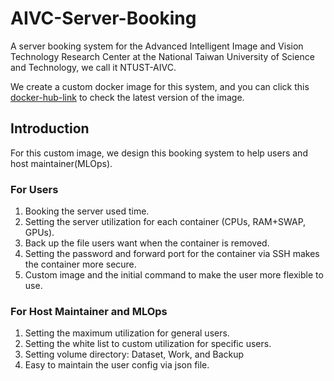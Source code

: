 # AIVC-Server-Booking

A server booking system for the Advanced Intelligent Image and Vision Technology Research Center at the National Taiwan University of Science and Technology, we call it NTUST-AIVC.

We create a custom docker image for this system, and you can click this [docker-hub-link](https://hub.docker.com/repository/docker/rober5566a/aivc-server/general) to check the latest version of the image.

## Introduction

For this custom image, we design this booking system to help users and host maintainer(MLOps).

### For Users

1. Booking the server used time.
2. Setting the server utilization for each container (CPUs, RAM+SWAP, GPUs).
3. Back up the file users want when the container is removed.
4. Setting the password and forward port for the container via SSH makes the container more secure.
5. Custom image and the initial command to make the user more flexible to use.

### For Host Maintainer and MLOps

1. Setting the maximum utilization for general users.
2. Setting the white list to custom utilization for specific users.
3. Setting volume directory: Dataset, Work, and Backup
4. Easy to maintain the user config via json file.

<!-- ## Installation

```bash
bash setup.sh
``` -->
